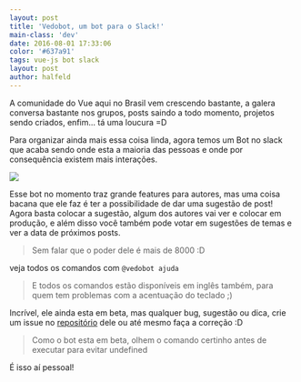 ```yaml
---
layout: post
title: 'Vedobot, um bot para o Slack!'
main-class: 'dev'
date: 2016-08-01 17:33:06 
color: '#637a91'
tags: vue-js bot slack
layout: post
author: halfeld
---
```


A comunidade do Vue aqui no Brasil vem crescendo bastante, a galera conversa bastante nos grupos, posts saindo a todo momento, projetos sendo criados, enfim... tá uma loucura =D

Para organizar ainda mais essa coisa linda, agora temos um Bot no slack que acaba sendo onde esta a maioria das pessoas e onde por consequência existem mais interações. 

![](/content/images/2016/08/vedovelli.png)

Esse bot no momento traz grande features para autores, mas uma coisa bacana que ele faz é ter a possibilidade de dar uma sugestão de post! Agora basta colocar a sugestão, algum dos autores vai ver e colocar em produção, e além disso você também pode votar em sugestões de temas e ver a data de próximos posts.

> Sem falar que o poder dele é mais de 8000 :D

veja todos os comandos com `@vedobot ajuda`

> E todos os comandos estão disponíveis em inglês também, para quem tem problemas com a acentuação do teclado ;)

Incrível, ele ainda esta em beta, mas qualquer bug, sugestão ou dica, crie um issue no [repositório](https://github.com/vuejs-br/vedobot) dele ou até mesmo faça a correção :D

> Como o bot esta em beta, olhem o comando certinho antes de executar para evitar undefined

É isso aí pessoal!
